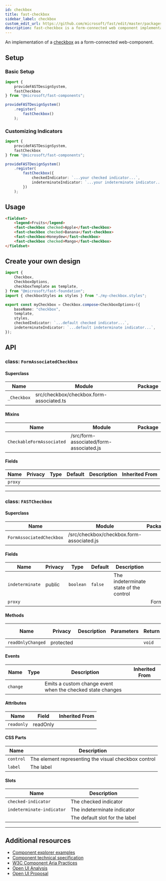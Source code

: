 ```yaml
---
id: checkbox
title: fast-checkbox
sidebar_label: checkbox
custom_edit_url: https://github.com/microsoft/fast/edit/master/packages/web-components/fast-foundation/src/checkbox/README.md
description: fast-checkbox is a form-connected web component implementation of a checkbox.
---
```


An implementation of a [checkbox](https://developer.mozilla.org/en-US/docs/Web/HTML/Element/Input/checkbox) as a form-connected web-component.

## Setup

### Basic Setup

```ts
import {
    provideFASTDesignSystem,
    fastCheckbox
} from "@microsoft/fast-components";

provideFASTDesignSystem()
    .register(
        fastCheckbox()
    );
```

### Customizing Indicators

```ts
import {
    provideFASTDesignSystem,
    fastCheckbox
} from "@microsoft/fast-components";

provideFASTDesignSystem()
    .register(
        fastCheckbox({
            checkedIndicator: `...your checked indicator...`,
            indeterminateIndicator: `...your indeterminate indicator...`,
        })
    );
```

## Usage

```html live
<fieldset>
    <legend>Fruits</legend>
    <fast-checkbox checked>Apple</fast-checkbox>
    <fast-checkbox checked>Banana</fast-checkbox>
    <fast-checkbox>Honeydew</fast-checkbox>
    <fast-checkbox checked>Mango</fast-checkbox>
</fieldset>
```

## Create your own design

```ts
import {
    Checkbox,
    CheckboxOptions,
    checkboxTemplate as template,
} from "@microsoft/fast-foundation";
import { checkboxStyles as styles } from "./my-checkbox.styles";

export const myCheckbox = Checkbox.compose<CheckboxOptions>({
    baseName: "checkbox",
    template,
    styles,
    checkedIndicator: `...default checked indicator...`,
    indeterminateIndicator: `...default indeterminate indicator...`,
});
```

## API



### class: `FormAssociatedCheckbox`

#### Superclass

| Name        | Module                                   | Package |
| ----------- | ---------------------------------------- | ------- |
| `_Checkbox` | src/checkbox/checkbox.form-associated.ts |         |

#### Mixins

| Name                      | Module                                  | Package |
| ------------------------- | --------------------------------------- | ------- |
| `CheckableFormAssociated` | /src/form-associated/form-associated.js |         |

#### Fields

| Name    | Privacy | Type | Default | Description | Inherited From |
| ------- | ------- | ---- | ------- | ----------- | -------------- |
| `proxy` |         |      |         |             |                |

<hr/>



### class: `FASTCheckbox`

#### Superclass

| Name                     | Module                                    | Package |
| ------------------------ | ----------------------------------------- | ------- |
| `FormAssociatedCheckbox` | /src/checkbox/checkbox.form-associated.js |         |

#### Fields

| Name            | Privacy | Type      | Default | Description                                                                                                                                                                                 | Inherited From         |
| --------------- | ------- | --------- | ------- | ------------------------------------------------------------------------------------------------------------------------------------------------------------------------------------------- | ---------------------- |
| `indeterminate` | public  | `boolean` | `false` | The indeterminate state of the control                                                                                                                                                      |                        |
| `proxy`         |         |           |         |                                                                                                                                                                                             | FormAssociatedCheckbox |

#### Methods

| Name              | Privacy   | Description | Parameters | Return | Inherited From |
| ----------------- | --------- | ----------- | ---------- | ------ | -------------- |
| `readOnlyChanged` | protected |             |            | `void` |                |

#### Events

| Name     | Type | Description                                                | Inherited From |
| -------- | ---- | ---------------------------------------------------------- | -------------- |
| `change` |      | Emits a custom change event when the checked state changes |                |

#### Attributes

| Name       | Field    | Inherited From |
| ---------- | -------- | -------------- |
| `readonly` | readOnly |                |

#### CSS Parts

| Name      | Description                                          |
| --------- | ---------------------------------------------------- |
| `control` | The element representing the visual checkbox control |
| `label`   | The label                                            |

#### Slots

| Name                      | Description                    |
| ------------------------- | ------------------------------ |
| `checked-indicator`       | The checked indicator          |
| `indeterminate-indicator` | The indeterminate indicator    |
|                           | The default slot for the label |

<hr/>


## Additional resources

* [Component explorer examples](https://explore.fast.design/components/fast-checkbox)
* [Component technical specification](https://github.com/microsoft/fast/blob/master/packages/web-components/fast-foundation/src/checkbox/checkbox.spec.md)
* [W3C Component Aria Practices](https://w3c.github.io/aria-practices/#checkbox)
* [Open UI Analysis](https://open-ui.org/components/checkbox.research)
* [Open UI Proposal](https://open-ui.org/components/checkbox)